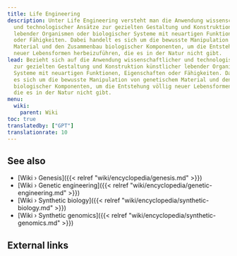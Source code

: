 ```yaml
---
title: Life Engineering
description: Unter Life Engineering versteht man die Anwendung wissenschaftlicher
  und technologischer Ansätze zur gezielten Gestaltung und Konstruktion künstlicher
  lebender Organismen oder biologischer Systeme mit neuartigen Funktionen, Eigenschaften
  oder Fähigkeiten. Dabei handelt es sich um die bewusste Manipulation von genetischem
  Material und den Zusammenbau biologischer Komponenten, um die Entstehung völlig
  neuer Lebensformen herbeizuführen, die es in der Natur nicht gibt.
lead: Bezieht sich auf die Anwendung wissenschaftlicher und technologischer Ansätze
  zur gezielten Gestaltung und Konstruktion künstlicher lebender Organismen oder biologischer
  Systeme mit neuartigen Funktionen, Eigenschaften oder Fähigkeiten. Dabei handelt
  es sich um die bewusste Manipulation von genetischem Material und den Zusammenbau
  biologischer Komponenten, um die Entstehung völlig neuer Lebensformen herbeizuführen,
  die es in der Natur nicht gibt.
menu:
  wiki:
    parent: Wiki
toc: true
translatedby: ["GPT"]
translationrate: 10
---
```


## See also

- [Wiki › Genesis]({{< relref "wiki/encyclopedia/genesis.md" >}})
- [Wiki › Genetic engineering]({{< relref "wiki/encyclopedia/genetic-engineering.md" >}})
- [Wiki › Synthetic biology]({{< relref "wiki/encyclopedia/synthetic-biology.md" >}})
- [Wiki › Synthetic genomics]({{< relref "wiki/encyclopedia/synthetic-genomics.md" >}})

## External links
